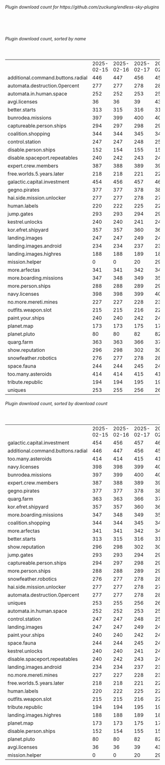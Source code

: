 <h6>Plugin download count for https://github.com/zuckung/endless-sky-plugins</h6><br>
<br>
<h6>Plugin download count, sorted by name</h6><sub><sup><br>
<table>
	<tr>
		<td></td>
		<td>2025-02-15</td>
		<td>2025-02-16</td>
		<td>2025-02-17</td>
		<td>2025-02-18</td>
		<td>2025-02-19</td>
		<td>2025-02-20</td>
		<td>2025-02-21</td>
		<td>today +</td>
	</tr>
	<tr>
		<td>additional.command.buttons.radial</td>
		<td>446</td>
		<td>447</td>
		<td>456</td>
		<td>457</td>
		<td>459</td>
		<td>462</td>
		<td>462</td>
		<td></td>
	</tr>
	<tr>
		<td>automata.destruction.0percent</td>
		<td>277</td>
		<td>277</td>
		<td>278</td>
		<td>280</td>
		<td>281</td>
		<td>284</td>
		<td>284</td>
		<td></td>
	</tr>
	<tr>
		<td>automata.in.human.space</td>
		<td>252</td>
		<td>252</td>
		<td>253</td>
		<td>253</td>
		<td>253</td>
		<td>254</td>
		<td>254</td>
		<td></td>
	</tr>
	<tr>
		<td>avgi.licenses</td>
		<td>36</td>
		<td>36</td>
		<td>39</td>
		<td>43</td>
		<td>45</td>
		<td>46</td>
		<td>46</td>
		<td></td>
	</tr>
	<tr>
		<td>better.starts</td>
		<td>313</td>
		<td>315</td>
		<td>316</td>
		<td>316</td>
		<td>318</td>
		<td>320</td>
		<td>320</td>
		<td></td>
	</tr>
	<tr>
		<td>bunrodea.missions</td>
		<td>397</td>
		<td>399</td>
		<td>400</td>
		<td>402</td>
		<td>402</td>
		<td>407</td>
		<td>407</td>
		<td></td>
	</tr>
	<tr>
		<td>captureable.person.ships</td>
		<td>294</td>
		<td>297</td>
		<td>298</td>
		<td>298</td>
		<td>298</td>
		<td>299</td>
		<td>299</td>
		<td></td>
	</tr>
	<tr>
		<td>coalition.shopping</td>
		<td>344</td>
		<td>344</td>
		<td>345</td>
		<td>349</td>
		<td>349</td>
		<td>355</td>
		<td>355</td>
		<td></td>
	</tr>
	<tr>
		<td>control.station</td>
		<td>247</td>
		<td>247</td>
		<td>248</td>
		<td>252</td>
		<td>252</td>
		<td>253</td>
		<td>253</td>
		<td></td>
	</tr>
	<tr>
		<td>disable.person.ships</td>
		<td>152</td>
		<td>154</td>
		<td>155</td>
		<td>157</td>
		<td>157</td>
		<td>160</td>
		<td>160</td>
		<td></td>
	</tr>
	<tr>
		<td>disable.spaceport.repeatables</td>
		<td>240</td>
		<td>242</td>
		<td>243</td>
		<td>245</td>
		<td>245</td>
		<td>246</td>
		<td>246</td>
		<td></td>
	</tr>
	<tr>
		<td>expert.crew.members</td>
		<td>387</td>
		<td>388</td>
		<td>389</td>
		<td>398</td>
		<td>398</td>
		<td>405</td>
		<td>405</td>
		<td></td>
	</tr>
	<tr>
		<td>free.worlds.5.years.later</td>
		<td>218</td>
		<td>218</td>
		<td>221</td>
		<td>223</td>
		<td>223</td>
		<td>228</td>
		<td>230</td>
		<td>+ 2</td>
	</tr>
	<tr>
		<td>galactic.capital.investment</td>
		<td>454</td>
		<td>456</td>
		<td>457</td>
		<td>463</td>
		<td>463</td>
		<td>472</td>
		<td>473</td>
		<td>+ 1</td>
	</tr>
	<tr>
		<td>gegno.pirates</td>
		<td>377</td>
		<td>377</td>
		<td>378</td>
		<td>380</td>
		<td>380</td>
		<td>385</td>
		<td>385</td>
		<td></td>
	</tr>
	<tr>
		<td>hai.side.mission.unlocker</td>
		<td>277</td>
		<td>277</td>
		<td>278</td>
		<td>278</td>
		<td>280</td>
		<td>285</td>
		<td>285</td>
		<td></td>
	</tr>
	<tr>
		<td>human.labels</td>
		<td>220</td>
		<td>222</td>
		<td>225</td>
		<td>225</td>
		<td>225</td>
		<td>226</td>
		<td>226</td>
		<td></td>
	</tr>
	<tr>
		<td>jump.gates</td>
		<td>293</td>
		<td>293</td>
		<td>294</td>
		<td>294</td>
		<td>294</td>
		<td>301</td>
		<td>301</td>
		<td></td>
	</tr>
	<tr>
		<td>kestrel.unlocks</td>
		<td>240</td>
		<td>240</td>
		<td>241</td>
		<td>243</td>
		<td>243</td>
		<td>246</td>
		<td>246</td>
		<td></td>
	</tr>
	<tr>
		<td>kor.efret.shipyard</td>
		<td>357</td>
		<td>357</td>
		<td>360</td>
		<td>362</td>
		<td>363</td>
		<td>368</td>
		<td>368</td>
		<td></td>
	</tr>
	<tr>
		<td>landing.images</td>
		<td>247</td>
		<td>247</td>
		<td>249</td>
		<td>249</td>
		<td>249</td>
		<td>252</td>
		<td>252</td>
		<td></td>
	</tr>
	<tr>
		<td>landing.images.android</td>
		<td>234</td>
		<td>234</td>
		<td>237</td>
		<td>237</td>
		<td>237</td>
		<td>238</td>
		<td>238</td>
		<td></td>
	</tr>
	<tr>
		<td>landing.images.highres</td>
		<td>188</td>
		<td>188</td>
		<td>189</td>
		<td>189</td>
		<td>190</td>
		<td>191</td>
		<td>191</td>
		<td></td>
	</tr>
	<tr>
		<td>mission.helper</td>
		<td>0</td>
		<td>0</td>
		<td>20</td>
		<td>29</td>
		<td>30</td>
		<td>45</td>
		<td>45</td>
		<td></td>
	</tr>
	<tr>
		<td>more.arfectas</td>
		<td>341</td>
		<td>341</td>
		<td>342</td>
		<td>344</td>
		<td>347</td>
		<td>350</td>
		<td>350</td>
		<td></td>
	</tr>
	<tr>
		<td>more.boarding.missions</td>
		<td>347</td>
		<td>348</td>
		<td>349</td>
		<td>355</td>
		<td>356</td>
		<td>359</td>
		<td>359</td>
		<td></td>
	</tr>
	<tr>
		<td>more.person.ships</td>
		<td>288</td>
		<td>288</td>
		<td>289</td>
		<td>291</td>
		<td>292</td>
		<td>295</td>
		<td>295</td>
		<td></td>
	</tr>
	<tr>
		<td>navy.licenses</td>
		<td>398</td>
		<td>398</td>
		<td>399</td>
		<td>401</td>
		<td>402</td>
		<td>409</td>
		<td>409</td>
		<td></td>
	</tr>
	<tr>
		<td>no.more.mereti.mines</td>
		<td>227</td>
		<td>227</td>
		<td>228</td>
		<td>230</td>
		<td>232</td>
		<td>233</td>
		<td>233</td>
		<td></td>
	</tr>
	<tr>
		<td>outfits.weapon.slot</td>
		<td>215</td>
		<td>215</td>
		<td>216</td>
		<td>220</td>
		<td>220</td>
		<td>223</td>
		<td>223</td>
		<td></td>
	</tr>
	<tr>
		<td>paint.your.ships</td>
		<td>240</td>
		<td>240</td>
		<td>242</td>
		<td>246</td>
		<td>246</td>
		<td>249</td>
		<td>249</td>
		<td></td>
	</tr>
	<tr>
		<td>planet.map</td>
		<td>173</td>
		<td>173</td>
		<td>175</td>
		<td>175</td>
		<td>175</td>
		<td>176</td>
		<td>176</td>
		<td></td>
	</tr>
	<tr>
		<td>planet.pluto</td>
		<td>80</td>
		<td>80</td>
		<td>82</td>
		<td>82</td>
		<td>82</td>
		<td>83</td>
		<td>83</td>
		<td></td>
	</tr>
	<tr>
		<td>quarg.farm</td>
		<td>363</td>
		<td>363</td>
		<td>366</td>
		<td>371</td>
		<td>371</td>
		<td>372</td>
		<td>372</td>
		<td></td>
	</tr>
	<tr>
		<td>show.reputation</td>
		<td>296</td>
		<td>298</td>
		<td>302</td>
		<td>304</td>
		<td>304</td>
		<td>309</td>
		<td>309</td>
		<td></td>
	</tr>
	<tr>
		<td>snowfeather.robotics</td>
		<td>276</td>
		<td>277</td>
		<td>278</td>
		<td>282</td>
		<td>282</td>
		<td>285</td>
		<td>285</td>
		<td></td>
	</tr>
	<tr>
		<td>space.fauna</td>
		<td>244</td>
		<td>244</td>
		<td>245</td>
		<td>245</td>
		<td>245</td>
		<td>246</td>
		<td>246</td>
		<td></td>
	</tr>
	<tr>
		<td>too.many.asteroids</td>
		<td>414</td>
		<td>414</td>
		<td>415</td>
		<td>417</td>
		<td>419</td>
		<td>424</td>
		<td>424</td>
		<td></td>
	</tr>
	<tr>
		<td>tribute.republic</td>
		<td>194</td>
		<td>194</td>
		<td>195</td>
		<td>195</td>
		<td>195</td>
		<td>198</td>
		<td>198</td>
		<td></td>
	</tr>
	<tr>
		<td>uniques</td>
		<td>253</td>
		<td>255</td>
		<td>256</td>
		<td>262</td>
		<td>262</td>
		<td>265</td>
		<td>265</td>
		<td></td>
	</tr>
</table>
</sub></sup>
<h6>Plugin download count, sorted by download count</h6><sub><sup><br>
<table>
	<tr>
		<td></td>
		<td>2025-02-15</td>
		<td>2025-02-16</td>
		<td>2025-02-17</td>
		<td>2025-02-18</td>
		<td>2025-02-19</td>
		<td>2025-02-20</td>
		<td>2025-02-21</td>
		<td>today +</td>
	</tr>
	<tr>
		<td>galactic.capital.investment</td>
		<td>454</td>
		<td>456</td>
		<td>457</td>
		<td>463</td>
		<td>463</td>
		<td>472</td>
		<td>473</td>
		<td>+ 1</td>
	</tr>
	<tr>
		<td>additional.command.buttons.radial</td>
		<td>446</td>
		<td>447</td>
		<td>456</td>
		<td>457</td>
		<td>459</td>
		<td>462</td>
		<td>462</td>
		<td></td>
	</tr>
	<tr>
		<td>too.many.asteroids</td>
		<td>414</td>
		<td>414</td>
		<td>415</td>
		<td>417</td>
		<td>419</td>
		<td>424</td>
		<td>424</td>
		<td></td>
	</tr>
	<tr>
		<td>navy.licenses</td>
		<td>398</td>
		<td>398</td>
		<td>399</td>
		<td>401</td>
		<td>402</td>
		<td>409</td>
		<td>409</td>
		<td></td>
	</tr>
	<tr>
		<td>bunrodea.missions</td>
		<td>397</td>
		<td>399</td>
		<td>400</td>
		<td>402</td>
		<td>402</td>
		<td>407</td>
		<td>407</td>
		<td></td>
	</tr>
	<tr>
		<td>expert.crew.members</td>
		<td>387</td>
		<td>388</td>
		<td>389</td>
		<td>398</td>
		<td>398</td>
		<td>405</td>
		<td>405</td>
		<td></td>
	</tr>
	<tr>
		<td>gegno.pirates</td>
		<td>377</td>
		<td>377</td>
		<td>378</td>
		<td>380</td>
		<td>380</td>
		<td>385</td>
		<td>385</td>
		<td></td>
	</tr>
	<tr>
		<td>quarg.farm</td>
		<td>363</td>
		<td>363</td>
		<td>366</td>
		<td>371</td>
		<td>371</td>
		<td>372</td>
		<td>372</td>
		<td></td>
	</tr>
	<tr>
		<td>kor.efret.shipyard</td>
		<td>357</td>
		<td>357</td>
		<td>360</td>
		<td>362</td>
		<td>363</td>
		<td>368</td>
		<td>368</td>
		<td></td>
	</tr>
	<tr>
		<td>more.boarding.missions</td>
		<td>347</td>
		<td>348</td>
		<td>349</td>
		<td>355</td>
		<td>356</td>
		<td>359</td>
		<td>359</td>
		<td></td>
	</tr>
	<tr>
		<td>coalition.shopping</td>
		<td>344</td>
		<td>344</td>
		<td>345</td>
		<td>349</td>
		<td>349</td>
		<td>355</td>
		<td>355</td>
		<td></td>
	</tr>
	<tr>
		<td>more.arfectas</td>
		<td>341</td>
		<td>341</td>
		<td>342</td>
		<td>344</td>
		<td>347</td>
		<td>350</td>
		<td>350</td>
		<td></td>
	</tr>
	<tr>
		<td>better.starts</td>
		<td>313</td>
		<td>315</td>
		<td>316</td>
		<td>316</td>
		<td>318</td>
		<td>320</td>
		<td>320</td>
		<td></td>
	</tr>
	<tr>
		<td>show.reputation</td>
		<td>296</td>
		<td>298</td>
		<td>302</td>
		<td>304</td>
		<td>304</td>
		<td>309</td>
		<td>309</td>
		<td></td>
	</tr>
	<tr>
		<td>jump.gates</td>
		<td>293</td>
		<td>293</td>
		<td>294</td>
		<td>294</td>
		<td>294</td>
		<td>301</td>
		<td>301</td>
		<td></td>
	</tr>
	<tr>
		<td>captureable.person.ships</td>
		<td>294</td>
		<td>297</td>
		<td>298</td>
		<td>298</td>
		<td>298</td>
		<td>299</td>
		<td>299</td>
		<td></td>
	</tr>
	<tr>
		<td>more.person.ships</td>
		<td>288</td>
		<td>288</td>
		<td>289</td>
		<td>291</td>
		<td>292</td>
		<td>295</td>
		<td>295</td>
		<td></td>
	</tr>
	<tr>
		<td>snowfeather.robotics</td>
		<td>276</td>
		<td>277</td>
		<td>278</td>
		<td>282</td>
		<td>282</td>
		<td>285</td>
		<td>285</td>
		<td></td>
	</tr>
	<tr>
		<td>hai.side.mission.unlocker</td>
		<td>277</td>
		<td>277</td>
		<td>278</td>
		<td>278</td>
		<td>280</td>
		<td>285</td>
		<td>285</td>
		<td></td>
	</tr>
	<tr>
		<td>automata.destruction.0percent</td>
		<td>277</td>
		<td>277</td>
		<td>278</td>
		<td>280</td>
		<td>281</td>
		<td>284</td>
		<td>284</td>
		<td></td>
	</tr>
	<tr>
		<td>uniques</td>
		<td>253</td>
		<td>255</td>
		<td>256</td>
		<td>262</td>
		<td>262</td>
		<td>265</td>
		<td>265</td>
		<td></td>
	</tr>
	<tr>
		<td>automata.in.human.space</td>
		<td>252</td>
		<td>252</td>
		<td>253</td>
		<td>253</td>
		<td>253</td>
		<td>254</td>
		<td>254</td>
		<td></td>
	</tr>
	<tr>
		<td>control.station</td>
		<td>247</td>
		<td>247</td>
		<td>248</td>
		<td>252</td>
		<td>252</td>
		<td>253</td>
		<td>253</td>
		<td></td>
	</tr>
	<tr>
		<td>landing.images</td>
		<td>247</td>
		<td>247</td>
		<td>249</td>
		<td>249</td>
		<td>249</td>
		<td>252</td>
		<td>252</td>
		<td></td>
	</tr>
	<tr>
		<td>paint.your.ships</td>
		<td>240</td>
		<td>240</td>
		<td>242</td>
		<td>246</td>
		<td>246</td>
		<td>249</td>
		<td>249</td>
		<td></td>
	</tr>
	<tr>
		<td>space.fauna</td>
		<td>244</td>
		<td>244</td>
		<td>245</td>
		<td>245</td>
		<td>245</td>
		<td>246</td>
		<td>246</td>
		<td></td>
	</tr>
	<tr>
		<td>kestrel.unlocks</td>
		<td>240</td>
		<td>240</td>
		<td>241</td>
		<td>243</td>
		<td>243</td>
		<td>246</td>
		<td>246</td>
		<td></td>
	</tr>
	<tr>
		<td>disable.spaceport.repeatables</td>
		<td>240</td>
		<td>242</td>
		<td>243</td>
		<td>245</td>
		<td>245</td>
		<td>246</td>
		<td>246</td>
		<td></td>
	</tr>
	<tr>
		<td>landing.images.android</td>
		<td>234</td>
		<td>234</td>
		<td>237</td>
		<td>237</td>
		<td>237</td>
		<td>238</td>
		<td>238</td>
		<td></td>
	</tr>
	<tr>
		<td>no.more.mereti.mines</td>
		<td>227</td>
		<td>227</td>
		<td>228</td>
		<td>230</td>
		<td>232</td>
		<td>233</td>
		<td>233</td>
		<td></td>
	</tr>
	<tr>
		<td>free.worlds.5.years.later</td>
		<td>218</td>
		<td>218</td>
		<td>221</td>
		<td>223</td>
		<td>223</td>
		<td>228</td>
		<td>230</td>
		<td>+ 2</td>
	</tr>
	<tr>
		<td>human.labels</td>
		<td>220</td>
		<td>222</td>
		<td>225</td>
		<td>225</td>
		<td>225</td>
		<td>226</td>
		<td>226</td>
		<td></td>
	</tr>
	<tr>
		<td>outfits.weapon.slot</td>
		<td>215</td>
		<td>215</td>
		<td>216</td>
		<td>220</td>
		<td>220</td>
		<td>223</td>
		<td>223</td>
		<td></td>
	</tr>
	<tr>
		<td>tribute.republic</td>
		<td>194</td>
		<td>194</td>
		<td>195</td>
		<td>195</td>
		<td>195</td>
		<td>198</td>
		<td>198</td>
		<td></td>
	</tr>
	<tr>
		<td>landing.images.highres</td>
		<td>188</td>
		<td>188</td>
		<td>189</td>
		<td>189</td>
		<td>190</td>
		<td>191</td>
		<td>191</td>
		<td></td>
	</tr>
	<tr>
		<td>planet.map</td>
		<td>173</td>
		<td>173</td>
		<td>175</td>
		<td>175</td>
		<td>175</td>
		<td>176</td>
		<td>176</td>
		<td></td>
	</tr>
	<tr>
		<td>disable.person.ships</td>
		<td>152</td>
		<td>154</td>
		<td>155</td>
		<td>157</td>
		<td>157</td>
		<td>160</td>
		<td>160</td>
		<td></td>
	</tr>
	<tr>
		<td>planet.pluto</td>
		<td>80</td>
		<td>80</td>
		<td>82</td>
		<td>82</td>
		<td>82</td>
		<td>83</td>
		<td>83</td>
		<td></td>
	</tr>
	<tr>
		<td>avgi.licenses</td>
		<td>36</td>
		<td>36</td>
		<td>39</td>
		<td>43</td>
		<td>45</td>
		<td>46</td>
		<td>46</td>
		<td></td>
	</tr>
	<tr>
		<td>mission.helper</td>
		<td>0</td>
		<td>0</td>
		<td>20</td>
		<td>29</td>
		<td>30</td>
		<td>45</td>
		<td>45</td>
		<td></td>
	</tr>
</table>
</sub></sup>
